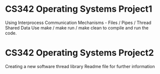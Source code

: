 
# CS342 Operating Systems Project1 
 Using Interprocess Communication Mechanisms - Files / Pipes / Thread Shared Data
 Use make / make run / make clean to compile and run the code. 

# CS342 Operating Systems Project2
 Creating a new software thread library
 Readme file for further information



